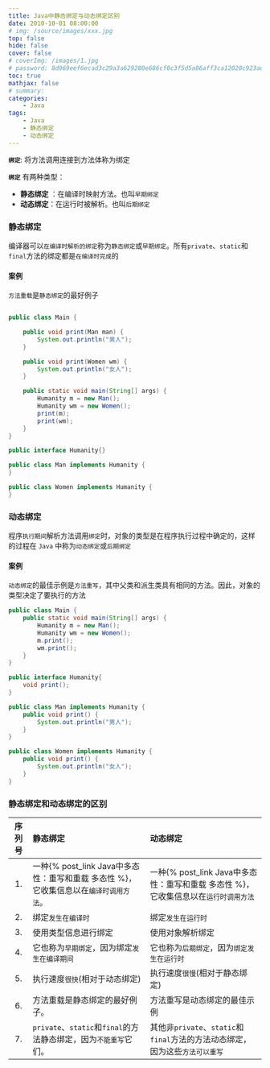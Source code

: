 ```yaml
---
title: Java中静态绑定与动态绑定区别
date: 2010-10-01 08:00:00
# img: /source/images/xxx.jpg
top: false
hide: false
cover: false
# coverImg: /images/1.jpg
# password: 8d969eef6ecad3c29a3a629280e686cf0c3f5d5a86aff3ca12020c923adc6c92
toc: true
mathjax: false
# summary:
categories:
    - Java
tags:
    - Java
    - 静态绑定
    - 动态绑定
---
```


**`绑定`**: 将方法调用连接到方法体称为绑定

**`绑定`** 有两种类型：
- **静态绑定** ：在编译时映射方法。也叫`早期绑定`
- **动态绑定**：在运行时被解析。也叫`后期绑定`

### 静态绑定

编译器可以`在编译时解析的绑定`称为`静态绑定`或`早期绑定`。所有`private`、`static`和`final`方法的绑定都是`在编译时完成`的

#### 案例

`方法重载`是`静态绑定`的最好例子

```java

public class Main {

    public void print(Man man) {
        System.out.println("男人");
    }

    public void print(Women wm) {
        System.out.println("女人");
    }

    public static void main(String[] args) {
        Humanity m = new Man();
        Humanity wm = new Women();
        print(m);
        print(wm);
    }
}

public interface Humanity{}

public class Man implements Humanity {
}

public class Women implements Humanity {
}
```

### 动态绑定

程序`执行期间`解析方法调用`绑定`时，对象的类型是在程序执行过程中确定的，这样的过程在 `Java` 中称为`动态绑定`或`后期绑定`

#### 案例

`动态绑定`的最佳示例是`方法重写`，其中父类和派生类具有相同的方法。因此，对象的类型决定了要执行的方法

```java
public class Main {
    public static void main(String[] args) {
        Humanity m = new Man();
        Humanity wm = new Women();
        m.print();
        wm.print();
    }
}

public interface Humanity{
    void print();
}

public class Man implements Humanity {
    public void print() {
        System.out.println("男人");
    }
}

public class Women implements Humanity {
    public void print() {
        System.out.println("女人");
    }
}
```

### 静态绑定和动态绑定的区别
|序列号	| 静态绑定	| 动态绑定 |
|:----:|:-----|:-------|
|  1.	|	一种{% post_link Java中多态性：重写和重载 多态性 %}，它收集信息以在`编译时调用方法`。	|	一种{% post_link Java中多态性：重写和重载 多态性 %}，它收集信息以在`运行时调用方法`
|  2. 	|	绑定`发生在编译时`	| 	绑定`发生在运行时`
|  3. 	|	使用类型信息进行绑定	|	使用对象解析绑定
|  4. 	|	它也称为`早期绑定`，因为绑定`发生在编译期间`	|	它也称为`后期绑定`，因为`绑定发生在运行时`
|  5.	|	执行速度`很快`(相对于动态绑定)	|	执行速度`很慢`(相对于静态绑定)
|  6. 	|	方法重载是静态绑定的最好例子。	|	方法重写是动态绑定的最佳示例
|  7. 	|	`private`、`static`和`final`的方法静态绑定，因为`不能重写`它们。	|	其他非`private`、`static`和`final`方法的方法动态绑定，因为这些`方法可以重写`